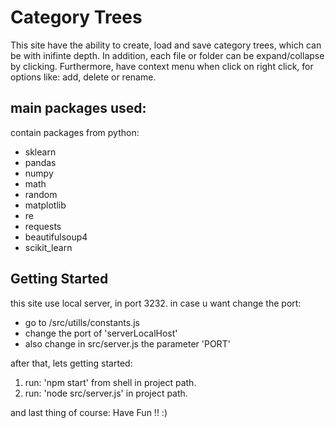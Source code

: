 # Category Trees

This site have the ability to create, load and save category trees, which can be with inifinte depth.
In addition, each file or folder can be expand/collapse by clicking.
Furthermore, have context menu when click on right click,
for options like: add, delete or rename.

## main packages used:
contain packages from python:
* sklearn
* pandas
* numpy
* math
* random
* matplotlib
* re
* requests
* beautifulsoup4
* scikit_learn

## Getting Started

this site use local server, in port 3232. in case u want change the port:
* go to /src/utills/constants.js
* change the port of 'serverLocalHost'
* also change in src/server.js the parameter 'PORT'

after that, lets getting started:
1. run: 'npm start' from shell in project path.
2. run: 'node src/server.js' in project path.

and last thing of course: 
Have Fun !! :)
